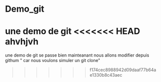 # Demo_git
une demo de git
<<<<<<< HEAD
ahvhjvh
=======
une demo de git se passe bien
mainteanant nous allons modifier depuis githum " car nous voulons simuler un git clone"
>>>>>>> f174cec8988942d09daaf77b64ae1330b8c43aec
